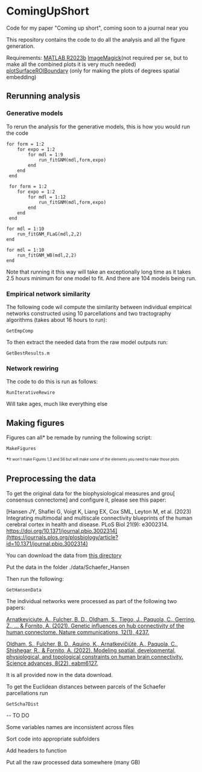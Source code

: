 # ComingUpShort
 Code for my paper "Coming up short", coming soon to a journal near you

This repository contains the code to do all the analysis and all the figure generation.

Requirements:
[MATLAB R2023b](https://au.mathworks.com/products/new_products/release2023b.html)
[ImageMagick](https://imagemagick.org/index.php)(not required per se, but to make all the combined plots it is very much needed) 
[plotSurfaceROIBoundary](https://github.com/StuartJO/plotSurfaceROIBoundary) (only for making the plots of degrees spatial embedding)

## Rerunning analysis

### Generative models

To rerun the analysis for the generative models, this is how you would run the code
```
for form = 1:2
    for expo = 1:2
        for mdl = 1:9
            run_fitGNM(mdl,form,expo)
        end
    end
 end

 for form = 1:2
    for expo = 1:2
        for mdl = 1:12
            run_fitGNM(mdl,form,expo)
        end
    end
 end

for mdl = 1:10
    run_fitGNM_FLaG(mdl,2,2)
end

for mdl = 1:10
    run_fitGNM_WB(mdl,2,2)
end
```
Note that running it this way will take an exceptionally long time as it takes 2.5 hours minimum for one model to fit. And there are 104 models being run.

### Empirical network similarity

The following code wil compute the similarity between individual empirical networks constructed using 10 parcellations and two tractography algorithms (takes about 16 hours to run):

```
GetEmpComp
```

To then extract the needed data from the raw model outputs run:
```
GetBestResults.m
```


### Network rewiring

The code to do this is run as follows:
```
RunIterativeRewire
```
Will take ages, much like everything else

## Making figures

Figures can all* be remade by running the following script:
```
MakeFigures
```

*<sup><sub>It won't make Figures 1,3 and S6 but will make some of the elements you need to make those plots</sub></sup>

## Preprocessing the data

To get the original data for the biophysiological measures and grou[ consensus connectome] and configure it, please see this paper:

[Hansen JY, Shafiei G, Voigt K, Liang EX, Cox SML, Leyton M, et al. (2023) Integrating multimodal and multiscale connectivity blueprints of the human cerebral cortex in health and disease. PLoS Biol 21(9): e3002314. https://doi.org/10.1371/journal.pbio.3002314](https://journals.plos.org/plosbiology/article?id=10.1371/journal.pbio.3002314)

You can download the data from [this directory](https://github.com/netneurolab/hansen_many_networks/tree/v1.0.0/data/Schaefer400)

Put the data in the folder ./data/Schaefer_Hansen

Then run the following:
```
GetHansenData
```

The individual networks were processed as part of the following two papers:

[Arnatkeviciute, A., Fulcher, B. D., Oldham, S., Tiego, J., Paquola, C., Gerring, Z., ... & Fornito, A. (2021). Genetic influences on hub connectivity of the human connectome. Nature communications, 12(1), 4237.](https://www.nature.com/articles/s41467-021-24306-2)

[Oldham, S., Fulcher, B. D., Aquino, K., Arnatkevičiūtė, A., Paquola, C., Shishegar, R., & Fornito, A. (2022). Modeling spatial, developmental, physiological, and topological constraints on human brain connectivity. Science advances, 8(22), eabm6127.](https://www.science.org/doi/full/10.1126/sciadv.abm6127)

It is all provided now in the data download. 

To get the Euclidean distances between parcels of the Schaefer parcellations run
```
GetScha7Dist
```

--
TO DO

Some variables names are inconsistent across files

Sort code into appropriate subfolders

Add headers to function

Put all the raw processed data somewhere (many GB)